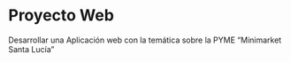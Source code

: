 # Proyecto Web

Desarrollar una  Aplicación web con la temática sobre la PYME “Minimarket Santa Lucía”
